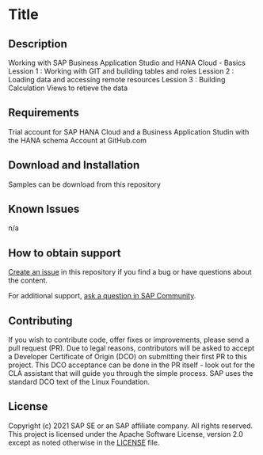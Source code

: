 # Title

## Description
Working with SAP Business Application Studio and HANA Cloud - Basics
Lession 1 : Working with GIT and building tables and roles
Lession 2 : Loading data and accessing remote resources
Lession 3 : Building Calculation Views to retieve the data

## Requirements
Trial account for SAP HANA Cloud and a Business Application Studin with the HANA schema
Account at GitHub.com

## Download and Installation
Samples can be download from this repository

## Known Issues
n/a

## How to obtain support

[Create an issue](https://github.com/SAP-samples/<repository-name>/issues) in this repository if you find a bug or have questions about the content.
 
For additional support, [ask a question in SAP Community](https://answers.sap.com/questions/ask.html).

## Contributing
If you wish to contribute code, offer fixes or improvements, please send a pull request (PR). Due to legal reasons, contributors will be asked to accept a Developer Certificate of Origin (DCO) on submitting their first PR to this project. This DCO acceptance can be done in the PR itself - look out for the CLA assistant that will guide you through the simple process. SAP uses the standard DCO text of the Linux Foundation.

## License
Copyright (c) 2021 SAP SE or an SAP affiliate company. All rights reserved. This project is licensed under the Apache Software License, version 2.0 except as noted otherwise in the [LICENSE](LICENSES/Apache-2.0.txt) file.
